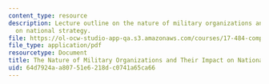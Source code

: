 ```yaml
---
content_type: resource
description: Lecture outline on the nature of military organizations and their impact
  on national strategy.
file: https://ol-ocw-studio-app-qa.s3.amazonaws.com/courses/17-484-comparative-grand-strategy-and-military-doctrine-fall-2004/64d7924aa80751e6218dc0741a65ca66_nature_of_mi_org.pdf
file_type: application/pdf
resourcetype: Document
title: The Nature of Military Organizations and Their Impact on National Strategy
uid: 64d7924a-a807-51e6-218d-c0741a65ca66
---
```

